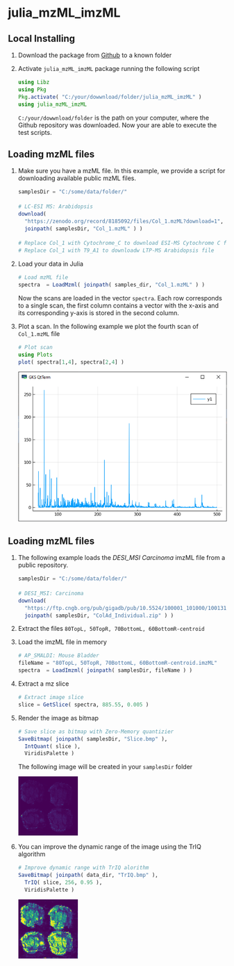 # julia_mzML_imzML

## Local Installing

1. Download the package from [Github](http://unknown) to a known folder

2. Activate `julia_mzML_imzML` package running the following script

   

   ```julia
   using Libz
   using Pkg
   Pkg.activate( "C:/your/dowwnload/folder/julia_mzML_imzML" )
   using julia_mzML_imzML
   ```

   `C:/your/dowwnload/folder` is the path on your computer, where the Github repository was downloaded. Now your are able to execute the test scripts.



## Loading mzML files

1. Make sure you have a mzML file. In this example, we provide a script for downloading available public mzML files.

   ``````julia
   samplesDir = "C:/some/data/folder/"
   
   # LC-ESI MS: Arabidopsis
   download(
     "https://zenodo.org/record/8185092/files/Col_1.mzML?download=1",
     joinpath( samplesDir, "Col_1.mzML" ) ) 
   
   # Replace Col_1 with Cytochrome_C to download ESI-MS Cytochrome C file
   # Replace Col_1 with T9_A1 to downloadw LTP-MS Arabidopsis file
   ``````

2. Load your data in Julia

   ```julia
   # Load mzML file
   spectra  = LoadMzml( joinpath( samples_dir, "Col_1.mzML" ) )
   ```

   Now the scans are loaded in the vector `spectra`. Each row corresponds to a single scan, the first column contains a vector with the x-axis and its corresponding y-axis is stored in the second column.

3. Plot a scan. In the following example we plot the fourth scan of `Col_1.mzML` file

   ```julia
   # Plot scan
   using Plots
   plot( spectra[1,4], spectra[2,4] )
   ```
   ![](.\test\mzML.png)



## Loading mzML files

1. The following example loads the *DESI_MSI Carcinoma*  imzML file from a public repository.

   ```julia
   samplesDir = "C:/some/data/folder/"
   
   # DESI_MSI: Carcinoma
   download(
     "https://ftp.cngb.org/pub/gigadb/pub/10.5524/100001_101000/100131/ColAd_Individual/ColAd_Individual.zip",
     joinpath( samplesDir, "ColAd_Individual.zip" ) )  
   ```

2. Extract the files `80TopL, 50TopR, 70BottomL, 60BottomR-centroid` 

3. Load the imzML file in memory

   ```julia
   # AP_SMALDI: Mouse Bladder
   fileName = "80TopL, 50TopR, 70BottomL, 60BottomR-centroid.imzML"
   spectra  = LoadImzml( joinpath( samplesDir, fileName ) )
   ```

4. Extract a mz slice

   ```julia
   # Extract image slice 
   slice = GetSlice( spectra, 885.55, 0.005 )
   ```

5. Render the image as bitmap

   ```julia
   # Save slice as bitmap with Zero-Memory quantizier
   SaveBitmap( joinpath( samplesDir, "Slice.bmp" ),
     IntQuant( slice ),
     ViridisPalette )
   ```

   The following image will be created in your `samplesDir` folder

   ![](.\test\Slice.bmp)

6. You can improve the dynamic range of the image using the TrIQ algorithm

   
   ```julia
   # Improve dynamic range with TrIQ alorithm
   SaveBitmap( joinpath( data_dir, "TrIQ.bmp" ),
     TrIQ( slice, 256, 0.95 ),
     ViridisPalette )  
   ```

   ![](.\test\TrIQ.bmp)

 
